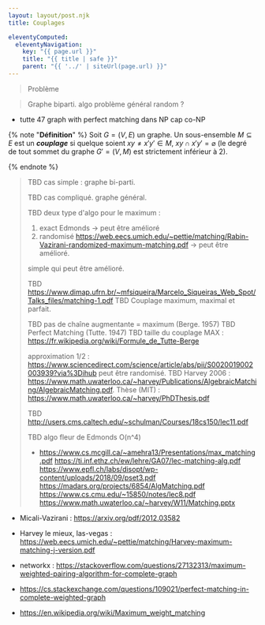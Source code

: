 ```yaml
---
layout: layout/post.njk
title: Couplages

eleventyComputed:
  eleventyNavigation:
    key: "{{ page.url }}"
    title: "{{ title | safe }}"
    parent: "{{ '../' | siteUrl(page.url) }}"
---
```


> Problème

> Graphe biparti.
> algo problème général
> random ?

- tutte 47 graph with perfect matching dans NP cap co-NP

{% note "**Définition**" %}
Soit $G = (V, E)$ un graphe. Un sous-ensemble $M\subseteq E$ est un **_couplage_** si quelque soient $xy \neq x'y' \in M$, $xy \cap x'y' =\varnothing$ (le degré de tout sommet du graphe $G'=(V, M)$ est strictement inférieur à 2).

{% endnote  %}

> TBD cas simple : graphe bi-parti.
>
> TBD cas compliqué. graphe général.
> 
> TBD deux type d'algo pour le maximum :
>
> 1. exact Edmonds -> peut être amélioré
> 2. randomisé <https://web.eecs.umich.edu/~pettie/matching/Rabin-Vazirani-randomized-maximum-matching.pdf> -> peut être amélioré.
> 
> 
>  simple qui peut être amélioré.
> 
> TBD <https://www.dimap.ufrn.br/~mfsiqueira/Marcelo_Siqueiras_Web_Spot/Talks_files/matching-1.pdf> 
> TBD Couplage maximum, maximal et parfait.
>
> TBD pas de chaîne augmentante = maximum (Berge. 1957)
> TBD Perfect Matching (Tutte. 1947)
> TBD taille du couplage MAX : <https://fr.wikipedia.org/wiki/Formule_de_Tutte-Berge>
>
> approximation 1/2 : <https://www.sciencedirect.com/science/article/abs/pii/S0020019002003939?via%3Dihub>
> peut être randomisé.
> TBD Harvey 2006 : <https://www.math.uwaterloo.ca/~harvey/Publications/AlgebraicMatching/AlgebraicMatching.pdf>. Thèse (MIT) : <https://www.math.uwaterloo.ca/~harvey/PhDThesis.pdf>
> 
> TBD <http://users.cms.caltech.edu/~schulman/Courses/18cs150/lec11.pdf>
>
> TBD algo fleur de Edmonds O(n^4)
> 
> - <https://www.cs.mcgill.ca/~amehra13/Presentations/max_matching.pdf>
> <https://ti.inf.ethz.ch/ew/lehre/GA07/lec-matching-alg.pdf>
> <https://www.epfl.ch/labs/disopt/wp-content/uploads/2018/09/pset3.pdf>
>  <https://madars.org/projects/6854/AlgMatching.pdf>
>  <https://www.cs.cmu.edu/~15850/notes/lec8.pdf>
>  <https://www.math.uwaterloo.ca/~harvey/W11/Matching.pptx>
> 
  - Micali-Vazirani : <https://arxiv.org/pdf/2012.03582>
  - Harvey le mieux, las-vegas : <https://web.eecs.umich.edu/~pettie/matching/Harvey-maximum-matching-j-version.pdf>

- networkx : <https://stackoverflow.com/questions/27132313/maximum-weighted-pairing-algorithm-for-complete-graph>
- <https://cs.stackexchange.com/questions/109021/perfect-matching-in-complete-weighted-graph>
- <https://en.wikipedia.org/wiki/Maximum_weight_matching>